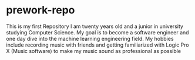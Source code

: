 # prework-repo
This is my first Repository
I am twenty years old and a junior in university studying Computer Science. My goal is to become a software engineer and one day dive into the machine learning engineering field. My hobbies include recording music with friends and getting familiarized with Logic Pro X (Music software) to make my music sound as professional as possible
